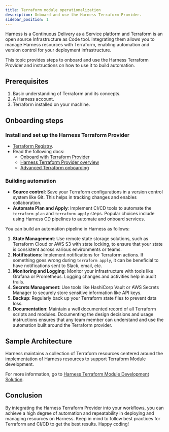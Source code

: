 ```yaml
---
title: Terraform module operationalization
description: Onboard and use the Harness Terraform Provider.
sidebar_position: 1
---
```


Harness is a Continuous Delivery as a Service platform and Terraform is an open source Infrastructure as Code tool. Integrating them allows you to manage Harness resources with Terraform, enabling automation and version control for your deployment infrastructure.

This topic provides steps to onboard and use the Harness Terraform Provider and instructions on how to use it to build automation.

## Prerequisites

1. Basic understanding of Terraform and its concepts.
2. A Harness account.
3. Terraform installed on your machine.


## Onboarding steps

### Install and set up the Harness Terraform Provider

- [Terraform Registry](https://registry.terraform.io/providers/harness/harness). 
- Read the following docs: 
  - [Onboard with Terraform Provider](/docs/platform/automation/terraform/onboard-terraform-provider)
  - [Harness Terraform Provider overview](/docs/platform/automation/terraform/harness-terraform-provider-overview)
  - [Advanced Terraform onboarding](/docs/platform/automation/terraform/advanced-terraform-onboarding)

### Building automation

- **Source control**: Save your Terraform configurations in a version control system like Git. This helps in tracking changes and enables collaboration.
- **Automate Plan and Apply**: Implement CI/CD tools to automate the `terraform plan` and `terraform apply` steps. Popular choices include using Harness CD pipelines to automate and onboard services. 

You can build an automation pipeline in Harness as follows:

1. **State Management**: Use remote state storage solutions, such as Terraform Cloud or AWS S3 with state locking, to ensure that your state is consistent across various environments or teams.
2. **Notifications**: Implement notifications for Terraform actions. If something goes wrong during `terraform apply`, it can be beneficial to have notifications sent to Slack, email, etc.
3. **Monitoring and Logging**: Monitor your infrastructure with tools like Grafana or Prometheus. Logging changes and activities help in audit trails.
4. **Secrets Management**: Use tools like HashiCorp Vault or AWS Secrets Manager to securely store sensitive information like API keys.
5. **Backup**: Regularly back up your Terraform state files to prevent data loss.
6. **Documentation**: Maintain a well documented record of all Terraform scripts and modules. Documenting the design decisions and usage instructions ensures that any team member can understand and use the automation built around the Terraform provider.

## Sample Architecture

Harness maintains a collection of Terraform resources centered around the implementation of Harness resources to support Terraform Module development.

For more information, go to [Harness Terraform Module Development Solution](https://github.com/harness-community/solutions-architecture/tree/main/terraform-development-factory).

## Conclusion

By integrating the Harness Terraform Provider into your workflows, you can achieve a high degree of automation and repeatability in deploying and managing resources on Harness. Keep in mind to follow best practices for Terraform and CI/CD to get the best results. Happy coding!



